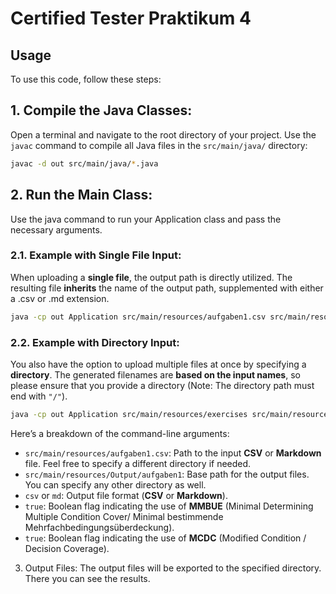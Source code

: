 # Certified Tester Praktikum 4

## Usage

To use this code, follow these steps:

## 1. **Compile the Java Classes**:

Open a terminal and navigate to the root directory of your project. Use the `javac` command to compile all Java files in
the `src/main/java/` directory:

```bash
javac -d out src/main/java/*.java
```

## 2. **Run the Main Class**:

Use the java command to run your Application class and pass the necessary arguments.

### 2.1. **Example with Single File Input**:

When uploading a **single file**, the output path is directly utilized.
The resulting file **inherits** the name of the output path, supplemented with either a .csv or .md extension.

```bash
java -cp out Application src/main/resources/aufgaben1.csv src/main/resources/Output/aufgaben1 csv true true
```

### 2.2. **Example with Directory Input**:

You also have the option to upload multiple files at once by specifying a **directory**.
The generated filenames are **based on the input names**, so please ensure that you provide a directory
(Note: The directory path must end with `"/"`).

```bash
java -cp out Application src/main/resources/exercises src/main/resources/Output/ csv true true
```

Here’s a breakdown of the command-line arguments:

- `src/main/resources/aufgaben1.csv`: Path to the input **CSV** or **Markdown** file. Feel free to specify a different
  directory if needed.
- `src/main/resources/Output/aufgaben1`: Base path for the output files. You can specify any other directory as well.
- `csv` or `md`: Output file format (**CSV** or **Markdown**).
- `true`: Boolean flag indicating the use of **MMBUE** (Minimal Determining Multiple Condition Cover/ Minimal
  bestimmende Mehrfachbedingungsüberdeckung).
- `true`: Boolean flag indicating the use of **MCDC** (Modified Condition / Decision Coverage).


3. Output Files:
   The output files will be exported to the specified directory. There you can see the results.